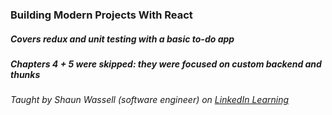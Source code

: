### Building Modern Projects With React

##### Covers redux and unit testing with a basic to-do app 

##### Chapters 4 + 5 were skipped: they were focused on custom backend and thunks

###### Taught by Shaun Wassell (software engineer) on [LinkedIn Learning](https://www.linkedin.com/learning/building-modern-projects-with-react/react-going-from-good-to-great?u=2243042)
